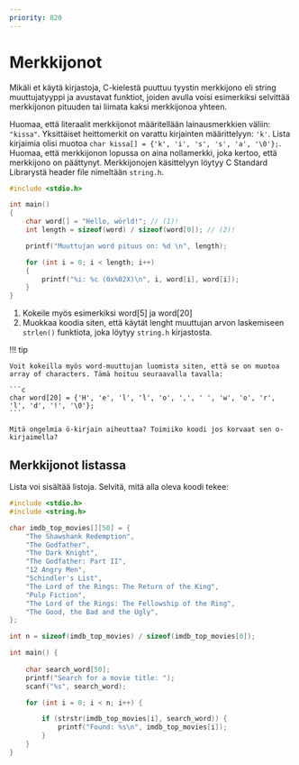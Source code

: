 ```yaml
---
priority: 820
---
```


# Merkkijonot

Mikäli et käytä kirjastoja, C-kielestä puuttuu tyystin merkkijono eli string muuttujatyyppi ja avustavat funktiot, joiden avulla voisi esimerkiksi selvittää merkkijonon pituuden tai liimata kaksi merkkijonoa yhteen.

Huomaa, että literaalit merkkijonot määritellään lainausmerkkien väliin: `"kissa"`. Yksittäiset heittomerkit on varattu kirjainten määrittelyyn: `'k'`. Lista kirjaimia olisi muotoa `char kissa[] = {'k', 'i', 's', 's', 'a', '\0'};`. Huomaa, että merkkijonon lopussa on aina nollamerkki, joka kertoo, että merkkijono on päättynyt. Merkkijonojen käsittelyyn löytyy C Standard Librarystä header file nimeltään `string.h`.

```c title="kirjaimet.c"
#include <stdio.h>

int main()
{
    char word[] = "Hello, wörld!"; // (1)!
    int length = sizeof(word) / sizeof(word[0]); // (2)!

    printf("Muuttujan word pituus on: %d \n", length);

    for (int i = 0; i < length; i++)
    {
        printf("%i: %c (0x%02X)\n", i, word[i], word[i]);
    }
}
```

1. Kokeile myös esimerkiksi word[5] ja word[20]
2. Muokkaa koodia siten, että käytät lenght muuttujan arvon laskemiseen `strlen()` funktiota, joka löytyy `string.h` kirjastosta.

!!! tip

    Voit kokeilla myös word-muuttujan luomista siten, että se on muotoa array of characters. Tämä hoituu seuraavalla tavalla:
    
    ```c
    char word[20] = {'H', 'e', 'l', 'l', 'o', ',', ' ', 'w', 'o', 'r', 'l', 'd', '!', '\0'};
    ```
    
    Mitä ongelmia ö-kirjain aiheuttaa? Toimiiko koodi jos korvaat sen o-kirjaimella?

## Merkkijonot listassa

Lista voi sisältää listoja. Selvitä, mitä alla oleva koodi tekee:

```c
#include <stdio.h>
#include <string.h>

char imdb_top_movies[][50] = {
    "The Shawshank Redemption",
    "The Godfather",
    "The Dark Knight",
    "The Godfather: Part II",
    "12 Angry Men",
    "Schindler's List",
    "The Lord of the Rings: The Return of the King",
    "Pulp Fiction",
    "The Lord of the Rings: The Fellowship of the Ring",
    "The Good, the Bad and the Ugly",
};

int n = sizeof(imdb_top_movies) / sizeof(imdb_top_movies[0]);

int main() {
    
    char search_word[50];
    printf("Search for a movie title: ");
    scanf("%s", search_word);

    for (int i = 0; i < n; i++) {

        if (strstr(imdb_top_movies[i], search_word)) {
            printf("Found: %s\n", imdb_top_movies[i]);
        }
    }
}
```
